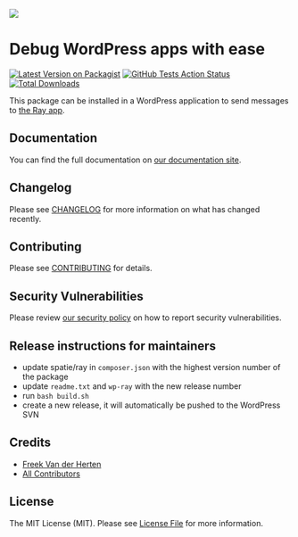 
[<img src="https://github-ads.s3.eu-central-1.amazonaws.com/support-ukraine.svg?t=1" />](https://supportukrainenow.org)

# Debug WordPress apps with ease

[![Latest Version on Packagist](https://img.shields.io/packagist/v/spatie/wordpress-ray.svg?style=flat-square)](https://packagist.org/packages/spatie/wordpress-ray)
[![GitHub Tests Action Status](https://img.shields.io/github/workflow/status/spatie/wordpress-ray/Tests?label=tests)](https://github.com/spatie/wordpress-ray/actions?query=workflow%3ATests+branch%3Amaster)
[![Total Downloads](https://img.shields.io/packagist/dt/spatie/wordpress-ray.svg?style=flat-square)](https://packagist.org/packages/spatie/wordpress-ray)

This package can be installed in a WordPress application to send messages to [the Ray app](https://myray.app).

## Documentation

You can find the full documentation on [our documentation site](https://spatie.be/docs/ray).

## Changelog

Please see [CHANGELOG](CHANGELOG.md) for more information on what has changed recently.

## Contributing

Please see [CONTRIBUTING](.github/CONTRIBUTING.md) for details.

## Security Vulnerabilities

Please review [our security policy](../../security/policy) on how to report security vulnerabilities.

## Release instructions for maintainers

- update spatie/ray in `composer.json` with the highest version number of the package
- update `readme.txt` and `wp-ray` with the new release number
- run `bash build.sh`
- create a new release, it will automatically be pushed to the WordPress SVN

## Credits

- [Freek Van der Herten](https://github.com/freekmurze)
- [All Contributors](../../contributors)

## License

The MIT License (MIT). Please see [License File](LICENSE.md) for more information.
